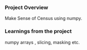 ### Project Overview

 Make Sense of Census using numpy.


### Learnings from the project

 numpy arrays , slicing, masking etc.


